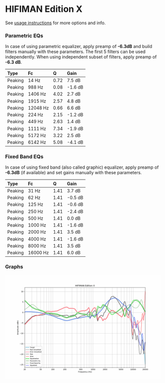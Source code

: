 # HIFIMAN Edition X
See [usage instructions](https://github.com/jaakkopasanen/AutoEq#usage) for more options and info.

### Parametric EQs
In case of using parametric equalizer, apply preamp of **-6.3dB** and build filters manually
with these parameters. The first 5 filters can be used independently.
When using independent subset of filters, apply preamp of **-6.3 dB**.

| Type    | Fc       |    Q | Gain    |
|:--------|:---------|:-----|:--------|
| Peaking | 14 Hz    | 0.72 | 7.5 dB  |
| Peaking | 988 Hz   | 0.08 | -1.6 dB |
| Peaking | 1406 Hz  | 4.02 | 2.7 dB  |
| Peaking | 1915 Hz  | 2.57 | 4.8 dB  |
| Peaking | 12048 Hz | 0.66 | 6.6 dB  |
| Peaking | 224 Hz   | 2.15 | -1.2 dB |
| Peaking | 449 Hz   | 2.63 | 1.4 dB  |
| Peaking | 1111 Hz  | 7.34 | -1.9 dB |
| Peaking | 5172 Hz  | 3.22 | 2.5 dB  |
| Peaking | 6142 Hz  | 5.08 | -4.1 dB |

### Fixed Band EQs
In case of using fixed band (also called graphic) equalizer, apply preamp of **-6.3dB**
(if available) and set gains manually with these parameters.

| Type    | Fc       |    Q | Gain    |
|:--------|:---------|:-----|:--------|
| Peaking | 31 Hz    | 1.41 | 3.7 dB  |
| Peaking | 62 Hz    | 1.41 | -0.5 dB |
| Peaking | 125 Hz   | 1.41 | -0.6 dB |
| Peaking | 250 Hz   | 1.41 | -2.4 dB |
| Peaking | 500 Hz   | 1.41 | 0.0 dB  |
| Peaking | 1000 Hz  | 1.41 | -1.6 dB |
| Peaking | 2000 Hz  | 1.41 | 3.5 dB  |
| Peaking | 4000 Hz  | 1.41 | -1.6 dB |
| Peaking | 8000 Hz  | 1.41 | 3.5 dB  |
| Peaking | 16000 Hz | 1.41 | 6.0 dB  |

### Graphs
![](./HIFIMAN%20Edition%20X.png)